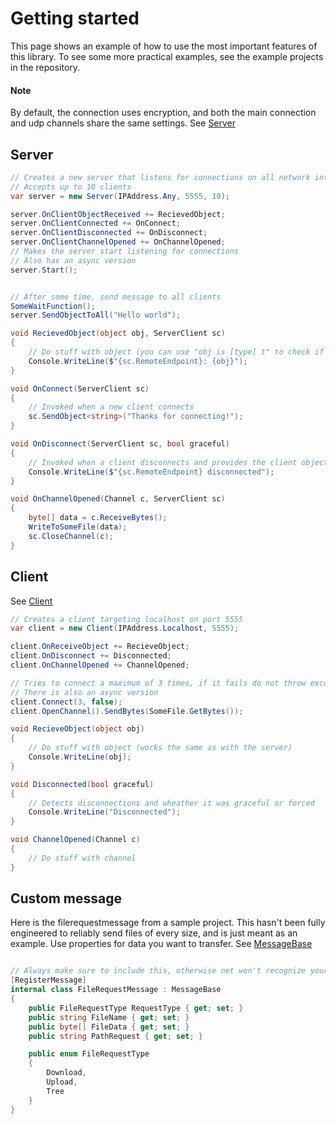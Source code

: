 # Getting started

This page shows an example of how to use the most important features of this library. To see some more practical examples, see the example projects in the repository.

#### Note

By default, the connection uses encryption, and both the main connection and udp channels share the same settings.
See [Server](https://github.com/KaiNet-X/Network/blob/master/Server.md)
## Server

```c#
// Creates a new server that listens for connections on all network interfaces on port 5555
// Accepts up to 10 clients
var server = new Server(IPAddress.Any, 5555, 10);

server.OnClientObjectReceived += RecievedObject;
server.OnClientConnected += OnConnect;
server.OnClientDisconnected += OnDisconnect;
server.OnClientChannelOpened += OnChannelOpened;
// Makes the server start listening for connections
// Also has an async version
server.Start();


// After some time, send message to all clients
SomeWaitFunction();
server.SendObjectToAll("Hello world");

void RecievedObject(object obj, ServerClient sc)
{
    // Do stuff with object (you can use "obj is [type] t" to check if it is a given type
    Console.WriteLine($"{sc.RemoteEndpoint}: {obj}");
}

void OnConnect(ServerClient sc)
{
    // Invoked when a new client connects
    sc.SendObject<string>("Thanks for connecting!");
}

void OnDisconnect(ServerClient sc, bool graceful)
{
    // Invoked when a client disconnects and provides the client object
    Console.WriteLine($"{sc.RemoteEndpoint} disconnected");
}

void OnChannelOpened(Channel c, ServerClient sc)
{
    byte[] data = c.ReceiveBytes();
    WriteToSomeFile(data);
    sc.CloseChannel(c);
}

```

## Client
See [Client](https://github.com/KaiNet-X/Network/blob/master/Client.md)

```c#
// Creates a client targeting localhost on port 5555
var client = new Client(IPAddress.Localhost, 5555);

client.OnReceiveObject += RecieveObject;
client.OnDisconnect += Disconnected;
client.OnChannelOpened += ChannelOpened;

// Tries to connect a maximum of 3 times, if it fails do not throw exception
// There is also an async version
client.Connect(3, false);
client.OpenChannel().SendBytes(SomeFile.GetBytes());

void RecieveObject(object obj)
{
    // Do stuff with object (works the same as with the server)
    Console.WriteLine(obj);
}

void Disconnected(bool graceful)
{
    // Detects disconnections and wheather it was graceful or forced
    Console.WriteLine("Disconnected");
}

void ChannelOpened(Channel c)
{
    // Do stuff with channel
}
```

## Custom message
Here is the filerequestmessage from a sample project. This hasn't been fully engineered to reliably send files of every size, and is just meant as an example.
Use properties for data you want to transfer. See [MessageBase](https://github.com/KaiNet-X/Network/blob/master/MessageBase.md)
```c#

// Always make sure to include this, otherwise net won't recognize your custom message
[RegisterMessage]
internal class FileRequestMessage : MessageBase
{
    public FileRequestType RequestType { get; set; }
    public string FileName { get; set; }
    public byte[] FileData { get; set; }
    public string PathRequest { get; set; }

    public enum FileRequestType
    {
        Download,
        Upload,
        Tree
    }
}
```